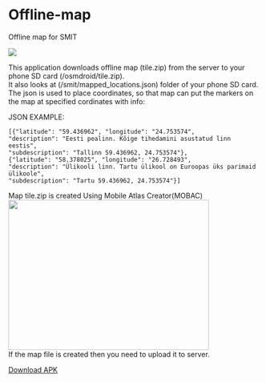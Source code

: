 # Offline-map
Offline map for SMIT

<img src="http://phonewe.freeiz.com/smit/screenshots/offline_map.png" />



This application downloads offline map (tile.zip) from the server to your phone SD card (/osmdroid/tile.zip).</br>
It also looks at (/smit/mapped_locations.json) folder of your phone SD card. The json is used to place coordinates, so that map can put the markers on the map at specified cordinates with info:

JSON EXAMPLE:
```
[{"latitude": "59.436962", "longitude": "24.753574",
"description": "Eesti pealinn. Kõige tihedamini asustatud linn eestis",
"subdescription": "Tallinn 59.436962, 24.753574"},
{"latitude": "58.378025", "longitude": "26.728493",
"description": "Ülikooli linn. Tartu ülikool on Euroopas üks parimaid ülikoole",
"subdescription": "Tartu 59.436962, 24.753574"}]
```

Map tile.zip is created Using Mobile Atlas Creator(MOBAC)</br>
<img src="http://phonewe.freeiz.com/smit/screenshots/mobac.png" width="400" height="300" />
</br>
If the map file is created then you need to upload it to server.</br>


<a href="https://github.com/andreasplado/Offline-map/raw/master/app.apk">Download APK</a>
